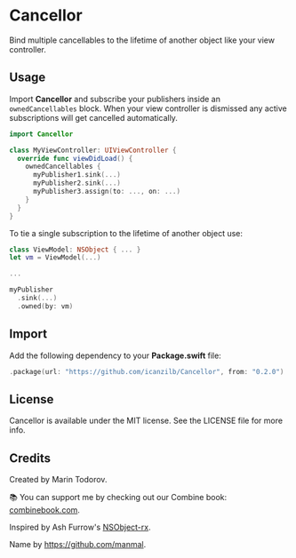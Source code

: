 # Cancellor

Bind multiple cancellables to the lifetime of another object like your view controller.

## Usage

Import **Cancellor** and subscribe your publishers inside an `ownedCancellables` block. When your view controller is dismissed any active subscriptions will get cancelled automatically. 

```swift
import Cancellor

class MyViewController: UIViewController {
  override func viewDidLoad() {
    ownedCancellables {
      myPublisher1.sink(...)
      myPublisher2.sink(...)
      myPublisher3.assign(to: ..., on: ...)
    }
  }
}
```

To tie a single subscription to the lifetime of another object use:

```swift
class ViewModel: NSObject { ... }
let vm = ViewModel(...)

...

myPublisher
  .sink(...)
  .owned(by: vm)
```

## Import

Add the following dependency to your **Package.swift** file:

```swift
.package(url: "https://github.com/icanzilb/Cancellor", from: "0.2.0")
```

## License

Cancellor is available under the MIT license. See the LICENSE file for more info.

## Credits

Created by Marin Todorov. 

📚 You can support me by checking out our Combine book: [combinebook.com](http://combinebook.com).

Inspired by Ash Furrow's [NSObject-rx](https://github.com/RxSwiftCommunity/NSObject-Rx).

Name by https://github.com/manmal.
